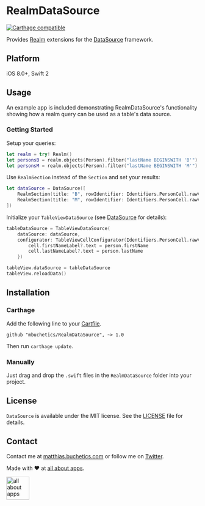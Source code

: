 # RealmDataSource

[![Carthage compatible](https://img.shields.io/badge/Carthage-compatible-4BC51D.svg?style=flat)](https://github.com/Carthage/Carthage)

Provides [Realm](https://realm.io) extensions for the [DataSource](https://github.com/mbuchetics/DataSource) framework.

## Platform

iOS 8.0+, Swift 2

## Usage

An example app is included demonstrating RealmDataSource's functionality showing how a realm query can be used as a table's data source.

### Getting Started

Setup your queries:

```swift
let realm = try! Realm()
let personsB = realm.objects(Person).filter("lastName BEGINSWITH 'B'")
let personsM = realm.objects(Person).filter("lastName BEGINSWITH 'M'")
```

Use `RealmSection` instead of the `Section` and set your results:

```swift    
let dataSource = DataSource([
    RealmSection(title: "B", rowIdentifier: Identifiers.PersonCell.rawValue, results: personsB),
    RealmSection(title: "M", rowIdentifier: Identifiers.PersonCell.rawValue, results: personsM)
])
```

Initialize your `TableViewDataSource` (see [DataSource](https://git.allaboutapps.at/projects/AAAIOS/repos/datasource/browse) for details):
    
```swift
tableDataSource = TableViewDataSource(
    dataSource: dataSource,
    configurator: TableViewCellConfigurator(Identifiers.PersonCell.rawValue) { (person: Person, cell: PersonCell, _) in
        cell.firstNameLabel?.text = person.firstName
        cell.lastNameLabel?.text = person.lastName
    })

tableView.dataSource = tableDataSource
tableView.reloadData()
```


## Installation

### Carthage

Add the following line to your [Cartfile](https://github.com/Carthage/Carthage/blob/master/Documentation/Artifacts.md#cartfile).

```
github "mbuchetics/RealmDataSource", ~> 1.0
```

Then run `carthage update`.

### Manually

Just drag and drop the `.swift` files in the `RealmDataSource` folder into your project.

## License

`DataSource` is available under the MIT license. See the [LICENSE](https://github.com/mbuchetics/DataSource/blob/master/LICENSE.md) file for details.

## Contact

Contact me at [matthias.buchetics.com](http://matthias.buchetics.com) or follow me on [Twitter](https://twitter.com/mbuchetics).

Made with ❤ at [all about apps](https://www.allaboutapps.at).

[<img src="https://github.com/mbuchetics/DataSource/blob/master/Resources/aaa_logo.png" height="60" alt="all about apps" />](https://www.allaboutapps.at)
